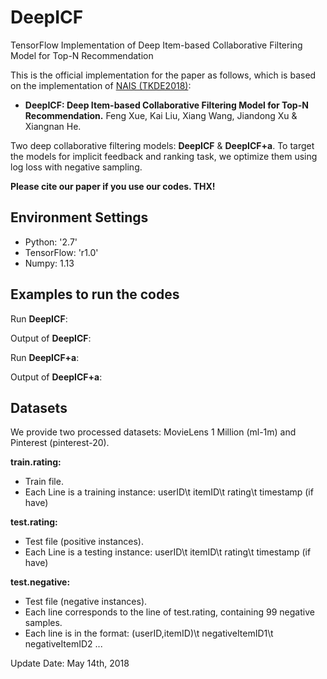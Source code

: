 # DeepICF
TensorFlow Implementation of Deep Item-based Collaborative Filtering Model for Top-N Recommendation

This is the official implementation for the paper as follows, which is based on the implementation of [NAIS (TKDE2018)](https://github.com/AaronHeee/Neural-Attentive-Item-Similarity-Model):
- **DeepICF: Deep Item-based Collaborative Filtering Model for Top-N Recommendation.**
Feng Xue, Kai Liu, Xiang Wang, Jiandong Xu & Xiangnan He.

Two deep collaborative filtering models: **DeepICF** & **DeepICF+a**. To target the models for implicit feedback and ranking task, we optimize them using log loss with negative sampling.

**Please cite our paper if you use our codes. THX!**

## Environment Settings
- Python: '2.7'
- TensorFlow: 'r1.0'
- Numpy: 1.13

## Examples to run the codes
Run **DeepICF**:

Output of **DeepICF**:

Run **DeepICF+a**:

Output of **DeepICF+a**:

## Datasets
We provide two processed datasets: MovieLens 1 Million (ml-1m) and Pinterest (pinterest-20).

**train.rating:**
- Train file.
- Each Line is a training instance: userID\t itemID\t rating\t timestamp (if have)

**test.rating:**
- Test file (positive instances).
- Each Line is a testing instance: userID\t itemID\t rating\t timestamp (if have)

**test.negative:**
- Test file (negative instances).
- Each line corresponds to the line of test.rating, containing 99 negative samples.
- Each line is in the format: (userID,itemID)\t negativeItemID1\t negativeItemID2 ...

Update Date: May 14th, 2018
